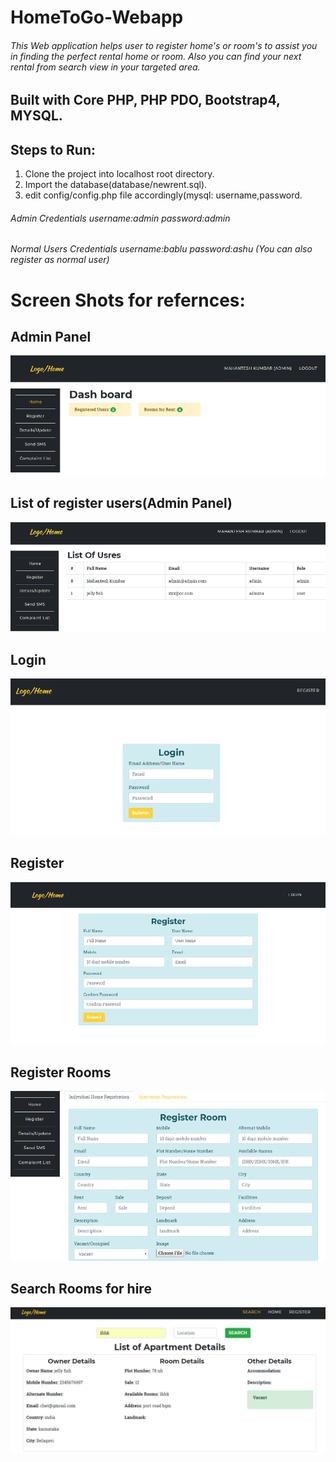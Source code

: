 # HomeToGo-Webapp

###### This Web application helps user to register home's or room's to assist you in finding the perfect rental home or room. Also you can find your next rental from search view in your targeted area.

## Built with Core PHP, PHP PDO, Bootstrap4, MYSQL.

## Steps to Run:

1. Clone the project into localhost root directory.
2. Import the database(database/newrent.sql).
3. edit config/config.php file accordingly(mysql: username,password.

###### Admin Credentials username:admin password:admin

###### Normal Users Credentials username:bablu password:ashu (You can also register as normal user)

# Screen Shots for refernces:
## Admin Panel
![alt text](https://github.com/Mahanteshkumbar/home-rental-webapp/blob/master/imgs/1.PNG "admin panel")

## List of register users(Admin Panel)
![alt text](https://github.com/Mahanteshkumbar/home-rental-webapp/blob/master/imgs/2.PNG "admin panel list resgister users")

## Login
![alt text](https://github.com/Mahanteshkumbar/home-rental-webapp/blob/master/imgs/3.PNG "login")

## Register
![alt text](https://github.com/Mahanteshkumbar/home-rental-webapp/blob/master/imgs/5.PNG "Register")

## Register Rooms
![alt text](https://github.com/Mahanteshkumbar/home-rental-webapp/blob/master/imgs/4.PNG "room registration forms")

## Search Rooms for hire
![alt text](https://github.com/Mahanteshkumbar/home-rental-webapp/blob/master/imgs/6.PNG "Search")


